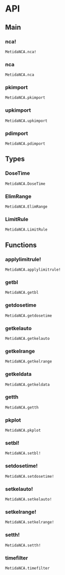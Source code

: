 # API

## Main

### nca!

```@docs
MetidaNCA.nca!
```

### nca

```@docs
MetidaNCA.nca
```

### pkimport

```@docs
MetidaNCA.pkimport
```

### upkimport

```@docs
MetidaNCA.upkimport
```

### pdimport

```@docs
MetidaNCA.pdimport
```

## Types

### DoseTime

```@docs
MetidaNCA.DoseTime
```

### ElimRange

```@docs
MetidaNCA.ElimRange
```

### LimitRule

```@docs
MetidaNCA.LimitRule
```

## Functions

### applylimitrule!

```@docs
MetidaNCA.applylimitrule!
```

### getbl

```@docs
MetidaNCA.getbl
```

### getdosetime

```@docs
MetidaNCA.getdosetime
```

### getkelauto

```@docs
MetidaNCA.getkelauto
```

### getkelrange

```@docs
MetidaNCA.getkelrange
```

### getkeldata

```@docs
MetidaNCA.getkeldata
```

### getth

```@docs
MetidaNCA.getth
```

### pkplot

```@docs
MetidaNCA.pkplot
```

### setbl!

```@docs
MetidaNCA.setbl!
```

### setdosetime!

```@docs
MetidaNCA.setdosetime!
```

### setkelauto!

```@docs
MetidaNCA.setkelauto!
```

### setkelrange!

```@docs
MetidaNCA.setkelrange!
```

### setth!

```@docs
MetidaNCA.setth!
```

### timefilter

```@docs
MetidaNCA.timefilter
```
